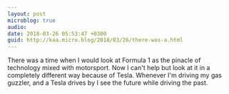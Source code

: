 ```yaml
---
layout: post
microblog: true
audio: 
date: 2018-03-26 05:53:47 +0300
guid: http://kaa.micro.blog/2018/03/26/there-was-a.html
---
```

There was a time when I would look at Formula 1 as the pinacle of technology mixed with motorsport. Now I can't help but look at it in a completely different way because of Tesla. Whenever I'm driving my gas guzzler, and a Tesla drives by I see the future while driving the past.
